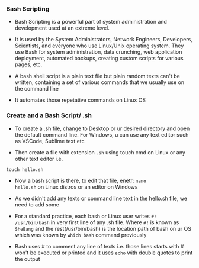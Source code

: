 ### Bash Scripting

- Bash Scripting is a powerful part of system administration and development used at an extreme level.

- It is used by the System Administrators, Network Engineers, Developers, Scientists, and everyone who use Linux/Unix operating system. They use Bash for system administration, data crunching, web application deployment, automated backups, creating custom scripts for various pages, etc.

- A bash shell script is a plain text file but plain random texts can't be written, containing a set of various commands that we usually use on the command line

- It automates those repetative commands on Linux OS

### Create and a Bash Script/ .sh

- To create a .sh file, change to Desktop or ur desired directory and open the default command line. For Windows, u can use any text editor such as VSCode, Sublime text etc

- Then create a file with extension <code>.sh</code> using </code>touch</code> cmd on Linux or any other text editor i.e.
```
touch hello.sh
```

- Now a bash script is there, to edit that file, enetr: <code>nano hello.sh</code> on Linux distros or an editor on Windows

- As we didn't add any texts or command line text in the hello.sh file, we need to add some

- For a standard practice, each bash or Linux user writes <code>#! /usr/bin/bash</code> in very first line of any .sh file. Where <code>#!</code> is known as <code>SheBang</code> and the rest(/usr/bin/bash) is the location path of bash on ur OS which was known by <code>which bash</code> command previously

- Bash uses # to comment any line of texts i.e. those lines starts with # won't be executed or printed and it uses <code>echo</code> with double quotes to print the output